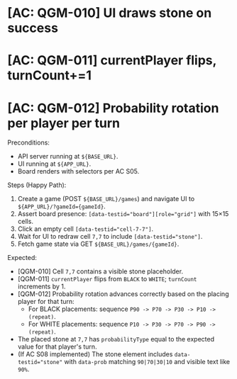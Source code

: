 # [AC: QGM-010] UI draws stone on success
# [AC: QGM-011] currentPlayer flips, turnCount+=1
# [AC: QGM-012] Probability rotation per player per turn

Preconditions:
- API server running at `${BASE_URL}`.
- UI running at `${APP_URL}`.
- Board renders with selectors per AC S05.

Steps (Happy Path):
1) Create a game (POST `${BASE_URL}/games`) and navigate UI to `${APP_URL}/?gameId={gameId}`.
2) Assert board presence: `[data-testid="board"][role="grid"]` with 15×15 cells.
3) Click an empty cell `[data-testid="cell-7-7"]`.
4) Wait for UI to redraw cell `7,7` to include `[data-testid="stone"]`.
5) Fetch game state via GET `${BASE_URL}/games/{gameId}`.

Expected:
- [QGM-010] Cell `7,7` contains a visible stone placeholder.
- [QGM-011] `currentPlayer` flips from `BLACK` to `WHITE`; `turnCount` increments by 1.
- [QGM-012] Probability rotation advances correctly based on the placing player for that turn:
  - For BLACK placements: sequence `P90 -> P70 -> P30 -> P10 -> (repeat)`.
  - For WHITE placements: sequence `P10 -> P30 -> P70 -> P90 -> (repeat)`.
- The placed stone at `7,7` has `probabilityType` equal to the expected value for that player's turn.
- (If AC S08 implemented) The stone element includes `data-testid="stone"` with `data-prob` matching `90|70|30|10` and visible text like `90%`.

